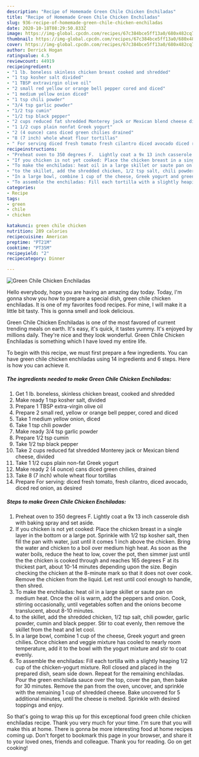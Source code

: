 ```yaml
---
description: "Recipe of Homemade Green Chile Chicken Enchiladas"
title: "Recipe of Homemade Green Chile Chicken Enchiladas"
slug: 936-recipe-of-homemade-green-chile-chicken-enchiladas
date: 2020-10-18T08:29:50.833Z
image: https://img-global.cpcdn.com/recipes/67c384bce5ff13a0/680x482cq70/green-chile-chicken-enchiladas-recipe-main-photo.jpg
thumbnail: https://img-global.cpcdn.com/recipes/67c384bce5ff13a0/680x482cq70/green-chile-chicken-enchiladas-recipe-main-photo.jpg
cover: https://img-global.cpcdn.com/recipes/67c384bce5ff13a0/680x482cq70/green-chile-chicken-enchiladas-recipe-main-photo.jpg
author: Derrick Hogan
ratingvalue: 4.5
reviewcount: 44919
recipeingredient:
- "1 lb. boneless skinless chicken breast cooked and shredded"
- "1 tsp kosher salt divided"
- "1 TBSP extravirgin olive oil"
- "2 small red yellow or orange bell pepper cored and diced"
- "1 medium yellow onion diced"
- "1 tsp chili powder"
- "3/4 tsp garlic powder"
- "1/2 tsp cumin"
- "1/2 tsp black pepper"
- "2 cups reduced fat shredded Monterey jack or Mexican blend cheese divided"
- "1 1/2 cups plain nonfat Greek yogurt"
- "2 (4 ounce) cans diced green chilies drained"
- "8 (7 inch) whole wheat flour tortillas"
- " For serving diced fresh tomato fresh cilantro diced avocado diced red onion as desired"
recipeinstructions:
- "Preheat oven to 350 degrees F.  Lightly coat a 9x 13 inch casserole dish with baking spray and set aside."
- "If you chicken is not yet cooked: Place the chicken breast in a single layer in the bottom or a large pot.  Sprinkle with 1/2 tsp kosher salt, then fill the pan with water, just until it comes 1 inch above the chicken.  Bring the water and chicken to a boil over medium high heat.  As soon as the water boils, reduce the heat to low, cover the pot, then simmer just until the the chicken is cooked through and reaches 165 degrees F at its thickest part, about 10-14 minutes depending upon the size.  Begin checking the chicken at the 8-minute mark so that it does not over cook.  Remove the chicken from the liquid.  Let rest until cool enough to handle, then shred."
- "To make the enchiladas: heat oil in a large skillet or saute pan on medium heat.  Once the oil is warm, add the peppers and onion.  Cook, stirring occasionally, until vegetables soften and the onions become translucent, about 8-10 minutes."
- "to the skillet, add the shredded chicken, 1/2 tsp salt, chili powder, garlic powder, cumin and black pepper.  Stir to coat evenly, then remove the skillet from the heat and let cool."
- "In a large bowl, combine 1 cup of the cheese, Greek yogurt and green chilies.  Once chicken and veggie mixture has cooled to nearly room temperature, add it to the bowl with the yogurt mixture and stir to coat evenly."
- "To assemble the enchiladas: Fill each tortilla with a slightly heaping 1/2 cup of the chicken-yogurt mixture.  Roll closed and placed in the prepared dish, seam side down.  Repeat for the remaining enchiladas.  Pour the green enchilada sauce over the top, cover the pan, then bake for 30 minutes.  Remove the pan from the oven, uncover, and sprinkle with the remaining 1 cup of shredded cheese.  Bake uncovered for 5 additional minutes, until the cheese is melted.  Sprinkle with desired toppings and enjoy."
categories:
- Recipe
tags:
- green
- chile
- chicken

katakunci: green chile chicken 
nutrition: 289 calories
recipecuisine: American
preptime: "PT21M"
cooktime: "PT35M"
recipeyield: "2"
recipecategory: Dinner

---
```



![Green Chile Chicken Enchiladas](https://img-global.cpcdn.com/recipes/67c384bce5ff13a0/680x482cq70/green-chile-chicken-enchiladas-recipe-main-photo.jpg)

Hello everybody, hope you are having an amazing day today. Today, I'm gonna show you how to prepare a special dish, green chile chicken enchiladas. It is one of my favorites food recipes. For mine, I will make it a little bit tasty. This is gonna smell and look delicious.



Green Chile Chicken Enchiladas is one of the most favored of current trending meals on earth. It's easy, it's quick, it tastes yummy. It's enjoyed by millions daily. They're nice and they look wonderful. Green Chile Chicken Enchiladas is something which I have loved my entire life.


To begin with this recipe, we must first prepare a few ingredients. You can have green chile chicken enchiladas using 14 ingredients and 6 steps. Here is how you can achieve it.

<!--inarticleads1-->

##### The ingredients needed to make Green Chile Chicken Enchiladas:

1. Get 1 lb. boneless, skinless chicken breast, cooked and shredded
1. Make ready 1 tsp kosher salt, divided
1. Prepare 1 TBSP extra-virgin olive oil
1. Prepare 2 small red, yellow or orange bell pepper, cored and diced
1. Take 1 medium yellow onion, diced
1. Take 1 tsp chili powder
1. Make ready 3/4 tsp garlic powder
1. Prepare 1/2 tsp cumin
1. Take 1/2 tsp black pepper
1. Take 2 cups reduced fat shredded Monterey jack or Mexican blend cheese, divided
1. Take 1 1/2 cups plain non-fat Greek yogurt
1. Make ready 2 (4 ounce) cans diced green chilies, drained
1. Take 8 (7 inch) whole wheat flour tortillas
1. Prepare  For serving: diced fresh tomato, fresh cilantro, diced avocado, diced red onion, as desired




<!--inarticleads2-->

##### Steps to make Green Chile Chicken Enchiladas:

1. Preheat oven to 350 degrees F.  Lightly coat a 9x 13 inch casserole dish with baking spray and set aside.
1. If you chicken is not yet cooked: Place the chicken breast in a single layer in the bottom or a large pot.  Sprinkle with 1/2 tsp kosher salt, then fill the pan with water, just until it comes 1 inch above the chicken.  Bring the water and chicken to a boil over medium high heat.  As soon as the water boils, reduce the heat to low, cover the pot, then simmer just until the the chicken is cooked through and reaches 165 degrees F at its thickest part, about 10-14 minutes depending upon the size.  Begin checking the chicken at the 8-minute mark so that it does not over cook.  Remove the chicken from the liquid.  Let rest until cool enough to handle, then shred.
1. To make the enchiladas: heat oil in a large skillet or saute pan on medium heat.  Once the oil is warm, add the peppers and onion.  Cook, stirring occasionally, until vegetables soften and the onions become translucent, about 8-10 minutes.
1. to the skillet, add the shredded chicken, 1/2 tsp salt, chili powder, garlic powder, cumin and black pepper.  Stir to coat evenly, then remove the skillet from the heat and let cool.
1. In a large bowl, combine 1 cup of the cheese, Greek yogurt and green chilies.  Once chicken and veggie mixture has cooled to nearly room temperature, add it to the bowl with the yogurt mixture and stir to coat evenly.
1. To assemble the enchiladas: Fill each tortilla with a slightly heaping 1/2 cup of the chicken-yogurt mixture.  Roll closed and placed in the prepared dish, seam side down.  Repeat for the remaining enchiladas.  Pour the green enchilada sauce over the top, cover the pan, then bake for 30 minutes.  Remove the pan from the oven, uncover, and sprinkle with the remaining 1 cup of shredded cheese.  Bake uncovered for 5 additional minutes, until the cheese is melted.  Sprinkle with desired toppings and enjoy.




So that's going to wrap this up for this exceptional food green chile chicken enchiladas recipe. Thank you very much for your time. I'm sure that you will make this at home. There is gonna be more interesting food at home recipes coming up. Don't forget to bookmark this page in your browser, and share it to your loved ones, friends and colleague. Thank you for reading. Go on get cooking!
